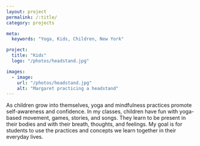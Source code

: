 ```yaml
---
layout: project
permalink: /:title/
category: projects

meta:
  keywords: "Yoga, Kids, Children, New York"

project:
  title: "Kids"
  logo: "/photos/headstand.jpg"

images:
  - image:
    url: "/photos/headstand.jpg"
    alt: "Margaret practicing a headstand"
---
```

<p>As children grow into themselves, yoga and mindfulness practices promote self-awareness and confidence. In my classes, children have fun with yoga-based movement, games, stories, and songs. They learn to be present in their bodies and with their breath, thoughts, and feelings. My goal is for students to use the practices and concepts we learn together in their everyday lives.
</p>
